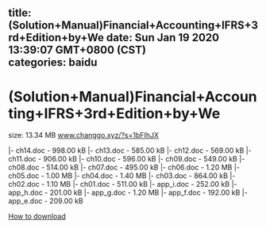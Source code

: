 
title: (Solution+Manual)Financial+Accounting+IFRS+3rd+Edition+by+We
date: Sun Jan 19 2020 13:39:07 GMT+0800 (CST)    
categories: baidu
---

# (Solution+Manual)Financial+Accounting+IFRS+3rd+Edition+by+We
size: 13.34 MB
 www.changgo.xyz/?s=1bFIhJX
 
|- ch14.doc - 998.00 kB
|- ch13.doc - 585.00 kB
|- ch12.doc - 569.00 kB
|- ch11.doc - 906.00 kB
|- ch10.doc - 596.00 kB
|- ch09.doc - 549.00 kB
|- ch08.doc - 514.00 kB
|- ch07.doc - 495.00 kB
|- ch06.doc - 1.20 MB
|- ch05.doc - 1.00 MB
|- ch04.doc - 1.40 MB
|- ch03.doc - 864.00 kB
|- ch02.doc - 1.10 MB
|- ch01.doc - 511.00 kB
|- app_i.doc - 252.00 kB
|- app_h.doc - 201.00 kB
|- app_g.doc - 1.20 MB
|- app_f.doc - 192.00 kB
|- app_e.doc - 209.00 kB

[How to download](https://bpcam.bemobtrk.com/go/2ceec3aa-1ca2-46d6-b9ff-aaa5c184517c?jno=2948)